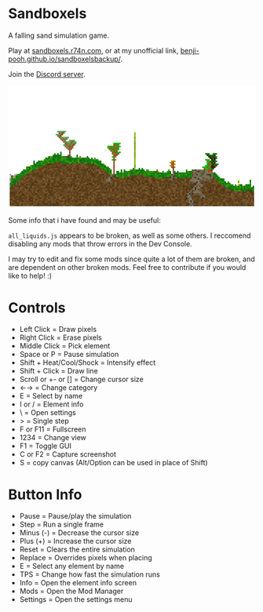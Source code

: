 # Sandboxels
A falling sand simulation game.

Play at [sandboxels.r74n.com](https://sandboxels.r74n.com/), or at my unofficial link, [benji-pooh.github.io/sandboxelsbackup/](https://benji-pooh.github.io/sandboxelsbackup/).

Join the [Discord server](https://discord.com/invite/ejUc6YPQuS).

![A cityscape made in sandboxels](https://github.com/benji-pooh/sandboxels-unnofficial/blob/main/icons/wallpaper-old.png?raw=true)

 Some info that i have found and may be useful:

 `all_liquids.js` appears to be broken, as well as some others. I reccomend disabling any mods that throw errors in the Dev Console.
 
 I may try to edit and fix some mods since quite a lot of them are broken, and are dependent on other broken mods. Feel free to contribute if you would like to help! :)
 
# Controls
 * Left Click = Draw pixels
 * Right Click = Erase pixels
 * Middle Click = Pick element
 * Space or P = Pause simulation
 * Shift + Heat/Cool/Shock = Intensify effect
 * Shift + Click = Draw line
 * Scroll or +- or [] = Change cursor size
 * ←→ = Change category
 * E = Select by name
 * I or / = Element info
 * \ = Open settings
 * &gt; = Single step
 * F or F11 = Fullscreen
 * 1234 = Change view
 * F1 = Toggle GUI
 * C or F2 = Capture screenshot
 * S = copy canvas
(Alt/Option can be used in place of Shift)

# Button Info
 * Pause           =  Pause/play the simulation
 * Step            =  Run a single frame
 * Minus (-)       =  Decrease the cursor size
 * Plus  (+)       =  Increase the cursor size
 * Reset           =  Clears the entire simulation
 * Replace         =  Overrides pixels when placing
 * E               =  Select any element by name
 * TPS             =  Change how fast the simulation runs
 * Info            =  Open the element info screen
 * Mods            =  Open the Mod Manager
 * Settings        =  Open the settings menu

